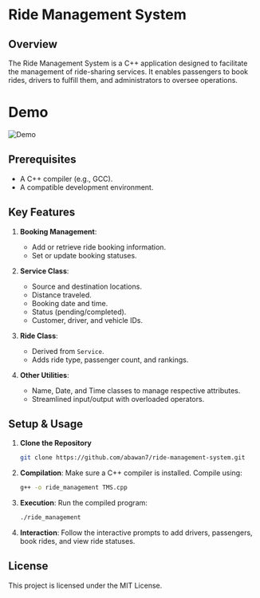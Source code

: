 # Ride Management System

## Overview

The Ride Management System is a C++ application designed to facilitate the management of ride-sharing services. It enables passengers to book rides, drivers to fulfill them, and administrators to oversee operations.

# Demo
![Demo](https://github.com/abawan7/ride-management-system/blob/main/Demo.gif)

## Prerequisites

- A C++ compiler (e.g., GCC).
- A compatible development environment.

## Key Features

1. **Booking Management**:
   - Add or retrieve ride booking information.
   - Set or update booking statuses.

2. **Service Class**:
   - Source and destination locations.
   - Distance traveled.
   - Booking date and time.
   - Status (pending/completed).
   - Customer, driver, and vehicle IDs.

3. **Ride Class**:
   - Derived from `Service`.
   - Adds ride type, passenger count, and rankings.

4. **Other Utilities**:
   - Name, Date, and Time classes to manage respective attributes.
   - Streamlined input/output with overloaded operators.

## Setup & Usage

1. **Clone the Repository**
   ```sh
   git clone https://github.com/abawan7/ride-management-system.git
   ```

2. **Compilation**: Make sure a C++ compiler is installed. Compile using:

    ```bash
    g++ -o ride_management TMS.cpp
    ```

3. **Execution**: Run the compiled program:

    ```bash
    ./ride_management
    ```

3. **Interaction**: Follow the interactive prompts to add drivers, passengers, book rides, and view ride statuses.

## License

This project is licensed under the MIT License.
